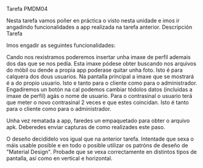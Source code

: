 Tarefa PMDM04

Nesta tarefa vamos poñer en práctica o visto nesta unidade e imos ir angadindo funcionalidades a app realizada na tarefa anterior.
Descripción Tarefa

Imos engadir as seguintes funcionalidades:

Cando nos rexistramos poderemos insertar unha imaxe de perfil ademais dos das que se nos pedía. Esta imaxe pódese obter buscando nos arquivos do móbil ou dende a propia app poderase quitar unha foto. Isto é para calquera dos dous usuarios.
Na pantalla principal a imaxe que se mostrará é a do propio usuario. Isto e tanto para o cliente como para o administrador.
Engadiremos un botón na cal podemos cambiar tódolos datos (incluidas a imaxe de perfil) agás o nome de usuario. Para o contrasinal o usuario terá que meter o novo contrasinal 2 veces e que estes coincidan. Isto é tanto para o cliente como para o administrador.

Unha vez rematada a app, faredes un empaquetado para obter o arquivo apk. Deberedes enviar capturas de como realizades este paso.

O deseño decidídelo vos igual que na anterior tarefa. Intentade que sexa o máis usable posible e en todo o posible utilizar os patróns de deseño de "Material Design". Probade que se vexa correctamente en distintos tipos de pantalla, así como en vertical e horizontal.

